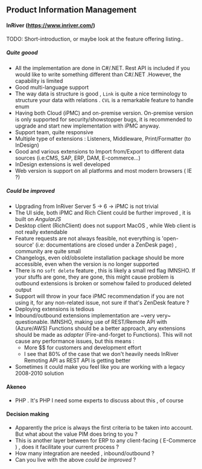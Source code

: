 ## Product Information Management


#### InRiver (https://www.inriver.com/)

TODO: Short-introduction, or maybe look at the feature offering listing..

##### Quite goood
- All the implementation are done in C#/.NET. Rest API is included if you would like to write something different than C#/.NET .However, the capability is limited
- Good multi-language support
- The way data is structure is good , `Link` is quite a nice terminology to structure your data with relations . `CVL` is a remarkable feature to handle enum
- Having both Cloud (iPMC) and on-premise version. On-premise version is only supported for security/showstopper bugs, it is recommended to upgrade and start new implementation with iPMC anyway.
- Support team, quite responsive
- Multiple type of extensions : Listeners, Middleware, Print/Formatter (to InDesign) 
- Good and various extensions to Import from/Export to different data sources (i.e:CMS, SAP, ERP, DAM, E-commerce...)
- InDesign extensions is well developed
- Web version is support on all platforms and most modern browsers ( IE ?)

##### Could be improved
- Upgrading from InRiver Server 5 -> 6 -> iPMC is not trivial
- The UI side, both iPMC and Rich Client could be further improved , it is built on *AngularJS*
- Desktop client (RichClient) does not support MacOS , while Web client is not really extendable
- Feature requests are not always feasible, not everything is 'open-source' (i.e: documentations are closed under a ZenDesk page) , community are quite small
- Changelogs, even old/obsolete installation package should be more accessible, even when the version is no longer supported
- There is no `soft delete` feature , this is likely a small red flag IMNSHO. If your stuffs are gone, they are gone, this might cause problem is outbound extensions is broken or somehow failed to produced deleted output
- Support will throw in your face iPMC recommendation if you are not using it, for any non-related issue, not sure if that's ZenDesk feature ?
- Deploying extensions is tedious
- Inbound/outbound extensions implementation are ~very very~ questionable. IMNSHO, making use of REST/Remote API with (Azure/AWS) Functions should be a better approach, any extensions should be made as *adapter* (Fire-and-forget to Functions). This will not cause any performance issues, but this means :
	-	More $$ for customers and development effort
	-	I see that 80% of the case that we don't heavily needs InRiver Remoting API as REST API is getting better
- Sometimes it could make you feel like you are working with a legacy 2008-2010 solution


#### Akeneo
- PHP . It's PHP
I need some experts to discuss about this , of course

#### Decision making
- Apparently the price is always the first criteria to be taken into account. But what about the value PIM does bring to you ?
- This is another layer between for ERP to any client-facing ( E-Commerce ) , does it facilitate your current process ?
- How many integration are needed , inbound/outbound ?
- Can you live with the above *could be improved* ?
